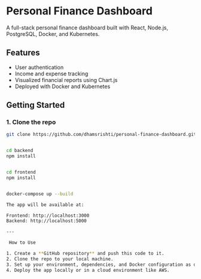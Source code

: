 # Personal Finance Dashboard

A full-stack personal finance dashboard built with React, Node.js, PostgreSQL, Docker, and Kubernetes.

## Features

- User authentication
- Income and expense tracking
- Visualized financial reports using Chart.js
- Deployed with Docker and Kubernetes

## Getting Started

### 1. Clone the repo
```bash
git clone https://github.com/dhamsrishti/personal-finance-dashboard.git


cd backend
npm install


cd frontend
npm install


docker-compose up --build

The app will be available at:

Frontend: http://localhost:3000
Backend: http://localhost:5000

---

 How to Use

1. Create a **GitHub repository** and push this code to it.
2. Clone the repo to your local machine.
3. Set up your environment, dependencies, and Docker configuration as described in the README.
4. Deploy the app locally or in a cloud environment like AWS.


